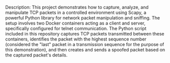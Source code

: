 Description:
This project demonstrates how to capture, analyze, and manipulate TCP packets in a controlled environment using Scapy, a powerful Python library for network packet manipulation and sniffing. The setup involves two Docker containers acting as a client and server, specifically configured for telnet communication. The Python script included in this repository captures TCP packets transmitted between these containers, identifies the packet with the highest sequence number (considered the "last" packet in a transmission sequence for the purpose of this demonstration), and then creates and sends a spoofed packet based on the captured packet's details.

